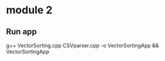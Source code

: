 # module 2

## Run app

g++ VectorSorting.cpp CSVparser.cpp -o VectorSortingApp && VectorSortingApp
